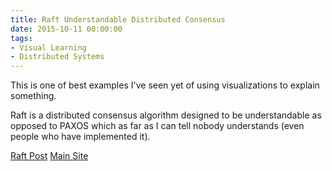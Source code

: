 ```yaml
---
title: Raft Understandable Distributed Consensus
date: 2015-10-11 00:00:00
tags:
- Visual Learning
- Distributed Systems
---
```

This is one of best examples I've seen yet of using visualizations to explain something.  

Raft is a distributed consensus algorithm designed to be understandable as opposed to PAXOS which as far as I can tell nobody understands (even people who have implemented it).

[Raft Post](http://thesecretlivesofdata.com/raft/)
[Main Site](http://thesecretlivesofdata.com)